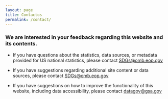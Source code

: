 ```yaml
---
layout: page
title: Contactos
permalink: /contact/
---
```

### We are interested in your feedback regarding this website and its contents.


- If you have questions about the statistics, data sources, or metadata provided for US national statistics, please contact [SDGs@omb.eop.gov](mailto:US_Chief_Statistician@omb.eop.gov)

- If you have suggestions regarding additional site content or data sources, please contact [SDGs@omb.eop.gov](mailto:US_Chief_Statistician@omb.eop.gov)  

- If you have suggestions on how to improve the functionality of this website, including data accessibility, please contact [datagov@gsa.gov](mailto:datagov@gsa.gov)
